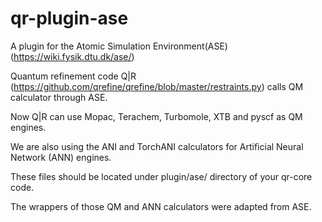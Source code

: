 # qr-plugin-ase
A plugin for the Atomic Simulation Environment(ASE) (https://wiki.fysik.dtu.dk/ase/)

Quantum refinement code Q|R (https://github.com/qrefine/qrefine/blob/master/restraints.py) calls QM calculator through ASE.

Now Q|R can use Mopac, Terachem, Turbomole, XTB and pyscf as QM engines. 

We are also using the ANI and TorchANI calculators for Artificial Neural Network (ANN) engines.

These files should be located under plugin/ase/ directory of your qr-core code.

The wrappers of those QM and ANN calculators were adapted from ASE.
